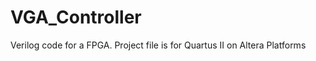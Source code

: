 VGA_Controller
==============

Verilog code for a FPGA. Project file is for Quartus II on Altera Platforms
